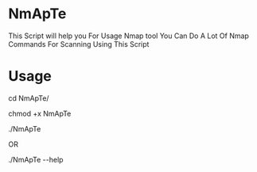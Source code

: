 # NmApTe
This Script will help you For Usage Nmap tool You Can Do A Lot Of Nmap Commands For Scanning  Using This Script 

# Usage

 cd NmApTe/
 
 chmod +x NmApTe
 
 ./NmApTe
 
 OR
 
 ./NmApTe --help
 
